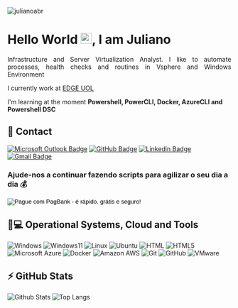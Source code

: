 <p align="left"><img src="https://komarev.com/ghpvc/?username=julianoabr&color=brightgreen&style=plastic" alt="julianoabr" /></p>


<h1 align = "justify"> Hello World <img src="https://media.giphy.com/media/hvRJCLFzcasrR4ia7z/giphy.gif" width="25px">, I am Juliano</h1>
<p align = "justify"> Infrastructure and Server Virtualization Analyst. I like to automate processes, health checks and routines in Vsphere and Windows Environment</p>

I currently work at [EDGE UOL](https://edge.uol)

I'm learning at the moment **Powershell, PowerCLI, Docker, AzureCLI and Powershell DSC**


## 📱 Contact

[![Microsoft Outlook Badge](https://img.shields.io/badge/-julianoalvesbr@live.com-0078D4?style=for-the-badge&logo=microsoft-outlook&logoColor=white&link=mailto:julianoalvesbr@live.com)](mailto:julianoalvesbr@live.com)
[![GitHub Badge](https://img.shields.io/badge/-julianoabr-100000?style=for-the-badge&logo=github&logoColor=white&link=https://github.com/julianoabr/)](https://github.com/julianoabr/)
[![Linkedin Badge](https://img.shields.io/badge/-julianoabr-blue?style=for-the-badge&logo=Linkedin&logoColor=white&link=https://www.linkedin.com/in/julianoabr/)](https://www.linkedin.com/in/julianoabr/)
[![Gmail Badge](https://img.shields.io/badge/-psjabr@gmail.com-c14438?style=for-the-badge&logo=Gmail&logoColor=white&link=mailto:psjabr@gmail.com)](mailto:psjabr@gmail.com)

### Ajude-nos a continuar fazendo scripts para agilizar o seu dia a dia :moneybag: 

<!-- INICIO FORMULARIO BOTAO PAGSEGURO -->
<form action="https://pagseguro.uol.com.br/checkout/v2/donation.html" method="post">
<!-- NÃO EDITE OS COMANDOS DAS LINHAS ABAIXO -->
<input type="hidden" name="currency" value="BRL" />
<input type="hidden" name="receiverEmail" value="fixnetwork@live.com" />
<input type="hidden" name="iot" value="button" />
<input type="image" src="https://stc.pagseguro.uol.com.br/public/img/botoes/doacoes/209x48-doar-laranja-assina.gif" name="submit" alt="Pague com PagBank - é rápido, grátis e seguro!" />
</form>
<!-- FINAL FORMULARIO BOTAO PAGSEGURO -->

## 🚀💻 Operational Systems, Cloud and Tools

![Windows](https://img.shields.io/badge/-Windows-0078D6?style=for-the-badge&logo=windows&logoColor=white)
![Windows11](https://img.shields.io/badge/Windows_11-0078d4?style=for-the-badge&logo=windows-11&logoColor=white)
![Linux](https://img.shields.io/badge/-Linux-FCC624?style=for-the-badge&logo=linux&logoColor=black)
![Ubuntu](https://img.shields.io/badge/-Ubuntu-E95420?style=for-the-badge&logo=ubuntu&logoColor=white)
![HTML](https://img.shields.io/badge/-HTML-239120?style=for-the-badge&logo=html5&logoColor=white)
![HTML5](https://img.shields.io/badge/-HTML5-E34F26?style=for-the-badge&logo=html5&logoColor=white)
![Microsoft Azure](https://img.shields.io/badge/-Microsoft_Azure-0089D6?style=for-the-badge&logo=microsoft-azure&logoColor=white)
![Docker](https://img.shields.io/badge/-Docker-black?style=for-the-badge&logo=docker)
![Amazon AWS](https://img.shields.io/badge/-Amazon%20AWS-232F3E?style=for-the-badge&logo=amazon-aws)
![Git](https://img.shields.io/badge/-Git-black?style=for-the-badge&logo=git)
![GitHub](https://img.shields.io/badge/-GitHub-181717?style=for-the-badge&logo=github)
![VMware](https://img.shields.io/badge/VMware-231f20?style=for-the-badge&logo=VMware&logoColor=white)

## ⚡ GitHub Stats

![Github Stats](https://github-readme-stats.vercel.app/api?username=julianoabr&show_icons=true&count_private=true&show_icons=true&include_all_commits=true)
![Top Langs](https://github-readme-stats.vercel.app/api/top-langs/?username=julianoabr&hide=TeX&layout=compact)

